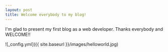 ```yaml
---
layout: post
title: Welcome everybody to my blog!
---
```


I'm glad to present my first blog as a web developer.
Thanks everybody and WELCOME!!

![_config.yml]({{ site.baseurl }}/images/helloworld.jpg)
